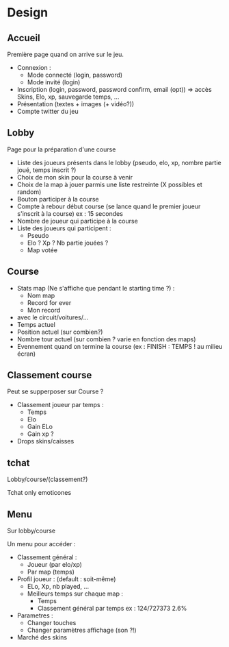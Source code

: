 # Design

## Accueil
Première page quand on arrive sur le jeu. 

* Connexion :
    * Mode connecté (login, password)
    * Mode invité (login)
* Inscription (login, password, password confirm, email (opt)) => accès Skins, Elo, xp, sauvegarde temps, ...
* Présentation (textes + images (+ vidéo?))
* Compte twitter du jeu

## Lobby
Page pour la préparation d'une course

* Liste des joueurs présents dans le lobby (pseudo, elo, xp, nombre partie joué, temps inscrit ?)
* Choix de mon skin pour la course à venir
* Choix de la map à jouer parmis une liste restreinte (X possibles et random)
* Bouton participer à la course
* Compte à rebour début course (se lance quand le premier joueur s'inscrit à la course) ex : 15 secondes
* Nombre de joueur qui participe à la course
* Liste des joueurs qui participent :
    * Pseudo
    * Elo ? Xp ? Nb partie jouées ?
    * Map votée

## Course

* Stats map (Ne s'affiche que pendant le starting time ?) :
    * Nom map
    * Record for ever
    * Mon record
* <canvas> avec le circuit/voitures/...
* Temps actuel
* Position actuel (sur combien?)
* Nombre tour actuel (sur combien ? varie en fonction des maps)
* Evennement quand on termine la course (ex : FINISH : TEMPS ! au milieu écran) 

## Classement course
Peut se supperposer sur Course ?

* Classement joueur par temps :
    * Temps
    * Elo
    * Gain ELo
    * Gain xp ?
* Drops skins/caisses

## tchat
Lobby/course/(classement?)

Tchat only emoticones

## Menu
Sur lobby/course

Un menu pour accéder : 
* Classement général :
    * Joueur (par elo/xp)
    * Par map (temps)
* Profil joueur : (default : soit-même)
    * ELo, Xp, nb played, ...
    * Meilleurs temps sur chaque map :
        * Temps
        * Classement général par temps ex : 124/727373 2.6%
* Parametres :
    * Changer touches
    * Changer paramètres affichage (son ?!)
* Marché des skins
